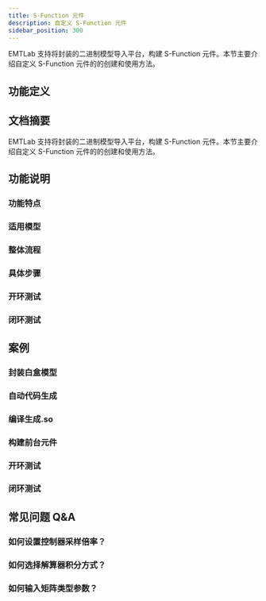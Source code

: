 ```yaml
---
title: S-Function 元件
description: 自定义 S-Function 元件
sidebar_position: 300
---
```


EMTLab 支持将封装的二进制模型导入平台，构建 S-Function 元件。本节主要介绍自定义 S-Function 元件的的创建和使用方法。

## 功能定义


## 文档摘要
EMTLab 支持将封装的二进制模型导入平台，构建 S-Function 元件。本节主要介绍自定义 S-Function 元件的的创建和使用方法。


## 功能说明
### 功能特点
### 适用模型
### 整体流程
### 具体步骤
### 开环测试
### 闭环测试

## 案例
### 封装白盒模型
### 自动代码生成
### 编译生成.so
### 构建前台元件
### 开环测试
### 闭环测试


## 常见问题 Q&A
### 如何设置控制器采样倍率？
### 如何选择解算器积分方式？
### 如何输入矩阵类型参数？
